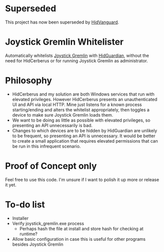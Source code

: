 # Superseded
This project has now been superseded by [HidVanguard](https://github.com/dixonte/HidVanguard).

# Joystick Gremlin Whitelister
Automatically whitelists [Joystick Gremlin](https://github.com/WhiteMagic/JoystickGremlin) with [HidGuardian](https://github.com/ViGEm/HidGuardian), without the need for HidCerberus or for running Joystick Gremlin as administrator.

# Philosophy
- HidCerberus and my solution are both Windows services that run with elevated privileges. However HidCerberus presents an unauthenticated UI and API via local HTTP. Mine just listens for a known process starting/ending and alters the whitelist appropriately, then toggles a device to make sure Joystick Gremlin loads them.
- We want to be doing as little as possible with elevated privileges, so presenting an API unnecessarily is bad.
- Changes to which devices are to be hidden by HidGuardian are unlikely to be frequent, so presenting an API is unnecessary. It would be better to create a small application that requires elevated permissions that can be run in this infrequent scenario.

# Proof of Concept only
Feel free to use this code. I'm unsure if I want to polish it up more or release it yet.

# To-do list
- Installer
- Verify joystick_gremlin.exe process
  - Perhaps hash the file at install and store hash for checking at runtime?
- Allow basic configuration in case this is useful for other programs besides Joystick Gremlin
